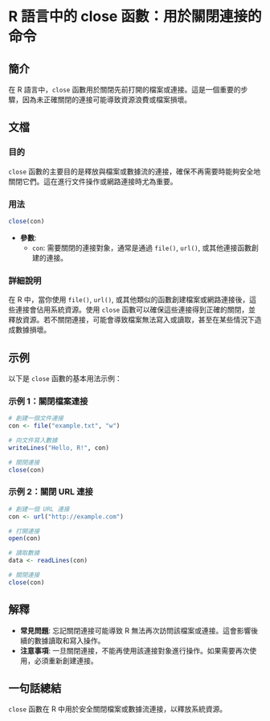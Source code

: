 <!--
Meta Description: # R 語言中的 close 函數：用於關閉連接的命令 ## 簡介 在 R 語言中，`close` 函數用於關閉先前打開的檔案或連接。這是一個重要的步驟，因為未正確關閉的連接可能導致資源浪費或檔案損壞。 ## 文檔 ### 目的 `close` 函數的主要目的是釋放與檔案或數據流的連接，確保不再需要...
Meta Keywords: close, con, url, file, example
-->

# R 語言中的 close 函數：用於關閉連接的命令

## 簡介
在 R 語言中，`close` 函數用於關閉先前打開的檔案或連接。這是一個重要的步驟，因為未正確關閉的連接可能導致資源浪費或檔案損壞。

## 文檔
### 目的
`close` 函數的主要目的是釋放與檔案或數據流的連接，確保不再需要時能夠安全地關閉它們。這在進行文件操作或網路連接時尤為重要。

### 用法
```R
close(con)
```
- **參數**:
  - `con`: 需要關閉的連接對象，通常是通過 `file()`, `url()`, 或其他連接函數創建的連接。

### 詳細說明
在 R 中，當你使用 `file()`, `url()`, 或其他類似的函數創建檔案或網路連接後，這些連接會佔用系統資源。使用 `close` 函數可以確保這些連接得到正確的關閉，並釋放資源。若不關閉連接，可能會導致檔案無法寫入或讀取，甚至在某些情況下造成數據損壞。

## 示例
以下是 `close` 函數的基本用法示例：

### 示例 1：關閉檔案連接
```R
# 創建一個文件連接
con <- file("example.txt", "w")

# 向文件寫入數據
writeLines("Hello, R!", con)

# 關閉連接
close(con)
```

### 示例 2：關閉 URL 連接
```R
# 創建一個 URL 連接
con <- url("http://example.com")

# 打開連接
open(con)

# 讀取數據
data <- readLines(con)

# 關閉連接
close(con)
```

## 解釋
- **常見問題**: 忘記關閉連接可能導致 R 無法再次訪問該檔案或連接。這會影響後續的數據讀取和寫入操作。
- **注意事項**: 一旦關閉連接，不能再使用該連接對象進行操作。如果需要再次使用，必須重新創建連接。

## 一句話總結
`close` 函數在 R 中用於安全關閉檔案或數據流連接，以釋放系統資源。